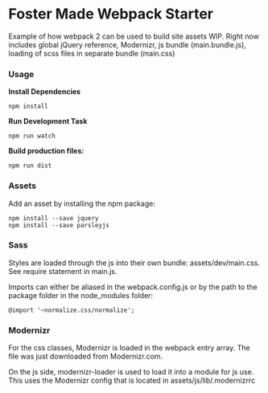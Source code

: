 # Foster Made Webpack Starter

Example of how webpack 2 can be used to build site assets WIP. Right now includes global jQuery reference, Modernizr, js bundle (main.bundle.js), loading of scss files in separate bundle (main.css)

### Usage
**Install Dependencies**
```
npm install
```

**Run Development Task**
```
npm run watch
```

**Build production files:**
```
npm run dist
```


### Assets
Add an asset by installing the npm package:
```
npm install --save jquery
npm install --save parsleyjs
```

### Sass
Styles are loaded through the js into their own bundle: assets/dev/main.css.
See require statement in main.js. 

Imports can either be aliased in the webpack.config.js or by the path to the package folder in the node_modules folder:
```
@import '~normalize.css/normalize';
```

### Modernizr
For the css classes, Modernizr is loaded in the webpack entry array. The file was just downloaded from Modernizr.com.

On the js side, modernizr-loader is used to load it into a module for js use. This uses the Modernizr config that is located in assets/js/lib/.modernizrrc 

